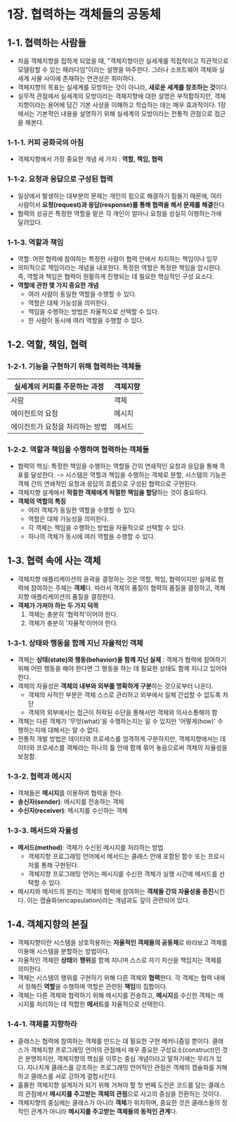 # 1장. 협력하는 객체들의 공동체

## 1-1. 협력하는 사람들
- 처음 객체지향을 접하게 되었을 때, "객체지향이란 실세계를 직접적이고 직관적으로 모델링할 수 있는 패러다임"이라는 설명을 마주한다. 그러나 소프트웨어 객체와 실세계 사물 사이에 존재하는 연관성은 희미하다. 
- 객체지향의 목표는 실세계를 모방하는 것이 아니라, **새로운 세계를 창조하는 것**이다.  
- 실무적 관점에서 실세계의 모방이라는 객체지향에 대한 설명은 부적합하지만, 객체지향이라는 용어에 담긴 기본 사상을 이해하고 학습하는 데는 매우 효과적이다. 1장에서는 기본적인 내용을 설명하기 위해 실세계의 모방이라는 전통적 관점으로 접근을 해본다.  

### 1-1-1. 커피 공화국의 아침
- 객체지향에서 가장 중요한 개념 세 가지 : **역할, 책임, 협력**

### 1-1-2. 요청과 응답으로 구성된 협력
- 일상에서 발생하는 대부분의 문제는 개인의 힘으로 해결하기 힘들기 때문에, 여러 사람이서 **요청(request)과 응답(response)를 통해 협력을 해서 문제를 해결**한다.
- 협력의 성공은 특정한 역할을 맡은 각 개인이 얼마나 요청을 성실히 이행하는가에 달려있다. 

### 1-1-3. 역할과 책임
- 역할: 어떤 협력에 참여하는 특정한 사람이 협력 안에서 차지하는 책임이나 임무
- 의미적으로 책임이라는 개념을 내포한다. 특정한 역할은 특정한 책임을 암시한다. 즉, 역할과 책임은 협력이 원활하게 진행되는 데 필요한 핵심적인 구성 요소다.
- **역할에 관한 몇 가지 중요한 개념**
    - 여러 사람이 동일한 역할을 수행할 수 있다.
    - 역할은 대체 가능성을 의미한다.
    - 책임을 수행하는 방법은 자율적으로 선택할 수 있다.
    - 한 사람이 동시에 여러 역할을 수행할 수 있다.

## 1-2. 역할, 책임, 협력
### 1-2-1. 기능을 구현하기 위해 협력하는 객체들
|  실세계의 커피를 주문하는 과정  |  객체지향  |  
| -- | -- |
| 사람 | 객체 |  
| 에이전트의 요청 | 메시지 | 
| 에이전트가 요청을 처리하는 방법 | 메서드 |

### 1-2-2. 역할과 책임을 수행하며 협력하는 객체들
- 협력의 핵심: 특정한 책임을 수행하는 역할들 간의 연쇄적인 요청과 응답을 통해 목표를 달성한다. -> 시스템은 역할과 책임을 수행하는 객체로 분할, 시스템의 기능은 객체 간의 연쇄적인 요청과 응답의 흐름으로 구성된 협력으로 구현된다.
- 객체지향 설계에서 **적절한 객체에게 적절한 책임을 할당**하는 것이 중요하다.
- **객체의 역할의 특징**
    - 여러 객체가 동일한 역할을 수행할 수 있다.
    - 역할은 대체 가능성을 의미한다.
    - 각 객체는 책임을 수행하는 방법을 자율적으로 선택할 수 있다.
    - 하나의 객체가 동시에 여러 역할을 수행할 수 있다.

## 1-3. 협력 속에 사는 객체
- 객체지향 애플리케이션의 윤곽을 결정하는 것은 역할, 책임, 협력이지만 실제로 협력에 참여하는 주체는 **객체**다. 따라서 객체의 품질이 협력의 품질을 결정하고, 객체지향 애플리케이션의 품질을 결정한다.
- **객체가 가져야 하는 두 가지 덕목**
    1. 객체는 충분히 '협력적'이어야 한다.
    2. 객체가 충분히 '자율적'이어야 한다.

### 1-3-1. 상태와 행동을 함께 지닌 자율적인 객체
- 객체는 **상태(state)와 행동(behavior)을 함께 지닌 실체** : 객체가 협력에 참여하기 위해 어떤 행동을 해야 한다면 그 행동을 하는 데 필요한 상태도 함께 지니고 있어야 한다.
- 객체의 자율성은 **객체의 내부와 외부를 명확하게 구분**하는 것으로부터 나온다. 
    - 객체의 사적인 부분은 객체 스스로 관리하고 외부에서 일체 간섭할 수 없도록 차단
    - 객체의 외부에서는 접근이 허락된 수단을 통해서만 객체와 의사소통해야 함
- 객체는 다른 객체가 '무엇(what)'을 수행하는지는 알 수 있지만 '어떻게(how)' 수행하는지에 대해서는 알 수 없다.
- 전통적 개발 방법은 데이터와 프로세스를 엄격하게 구분하지만, 객체지향에서는 데이터와 프로세스를 객체라는 하나의 틀 안에 함께 묶어 놓음으로써 객체의 자율성을 보장함.

### 1-3-2. 협력과 메시지 
- 객체들은 **메시지**를 이용하여 협력을 한다.
- **송신자(sender)**: 메시지를 전송하는 객체
- **수신자(receiver)**: 메시지를 수신하는 객체

### 1-3-3. 메서드와 자율성
- **메서드(method)**: 객체가 수신된 메시지를 처리하는 방법
    -  객체지향 프로그래밍 언어에서 메서드는 클래스 안에 포함된 함수 또는 프로시저를 통해 구현된다.
    - 객체지향 프로그래밍 언어는 메시지를 수신한 객체가 실행 시간에 메서드를 선택할 수 있다.
- 메시지와 메서드의 분리는 객체의 협력에 참여하는 **객체들 간의 자율성을 증진**시킨다. 이는 캡슐화(encapsulation)라는 개념과도 깊이 관련되어 있다.


## 1-4. 객체지향의 본질
- 객체지향이란 시스템을 상호작용하는 **자율적인 객체들의 공동체**로 바라보고 객체를 이용해 시스템을 분할하는 방법이다.
- 자율적인 객체란 **상태**와 **행위**를 함께 지니며 스스로 자기 자신을 책임지는 객체를 의미한다.
- 객체는 시스템의 행위를 구현하기 위해 다른 객체와 **협력**한다. 각 객체는 협력 내에서 정해진 **역할**을 수행하며 역할은 관련된 **책임**의 집합이다.
- 객체는 다른 객체와 협력하기 위해 메시지를 전송하고, **메시지**를 수신한 객체는 메시지를 처리하는 데 적합한 **메서드**를 자율적으로 선택한다.

### 1-4-1. 객체를 지향하라
- 클래스는 협력에 참여하는 객체를 만드는 데 필요한 구현 메커니즘일 뿐이다. 클래스가 객체지향 프로그래밍 언어의 관점에서 매우 중요한 구성요소(construct)인 것은 분명하지만, 객체지향의 핵심을 이루는 중심 개념이라고 말하기에는 무리가 있다. 지나치게 클래스를 강조하는 프로그래밍 언어적인 관점은 객체의 캡슐화를 저해하고 클래스를 서로 강하게 결합시킨다.
- 훌륭한 객체지향 설계자가 되기 위해 거쳐야 할 첫 번째 도전은 코드를 담는 클래스의 관점에서 **메시지를 주고받는 객체의 관점**으로 사고의 중심을 전환하는 것이다.
- 객체지향의 중심에는 클래스가 아니라 **객체**가 위치하며, 중요한 것은 클래스들의 정적인 관계가 아니라 **메시지를 주고받는 객체들의 동적인 관계**다.